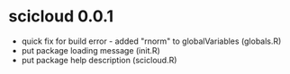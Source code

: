 # scicloud 0.0.1
+ quick fix for build error - added "rnorm" to globalVariables (globals.R)
+ put package loading message (init.R)
+ put package help description (scicloud.R)
